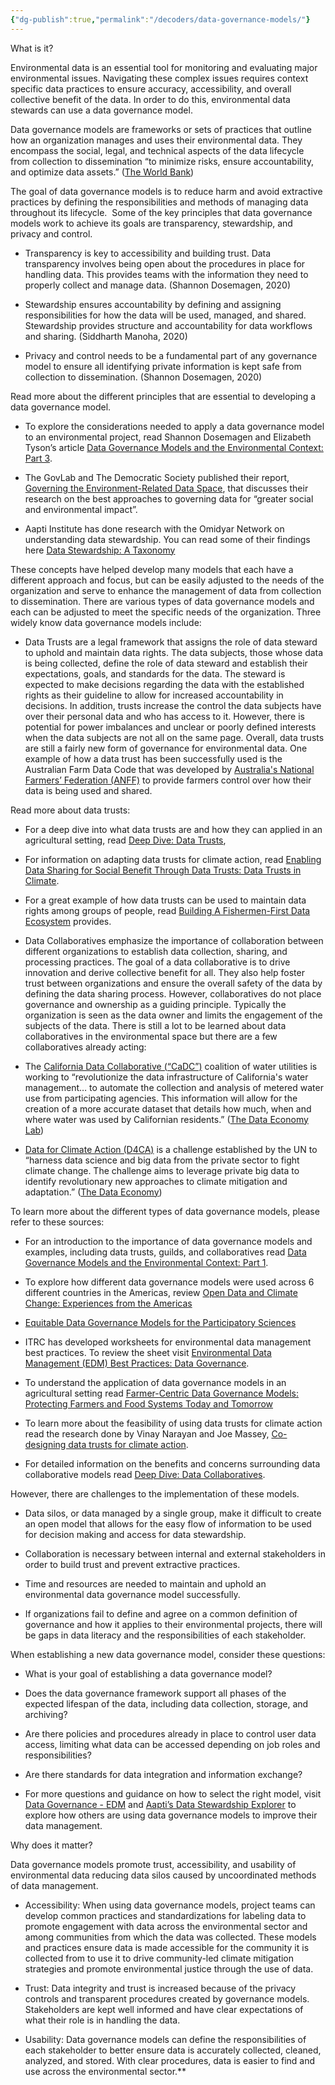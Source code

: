 ```yaml
---
{"dg-publish":true,"permalink":"/decoders/data-governance-models/"}
---
```




What is it?

Environmental data is an essential tool for monitoring and evaluating major environmental issues. Navigating these complex issues requires context specific data practices to ensure accuracy, accessibility, and overall collective benefit of the data. In order to do this, environmental data stewards can use a data governance model. 

  

Data governance models are frameworks or sets of practices that outline how an organization manages and uses their environmental data. They encompass the social, legal, and technical aspects of the data lifecycle from collection to dissemination “to minimize risks, ensure accountability, and optimize data assets.” ([The World Bank](https://digitalregulation.org/navigating-data-governance-a-guiding-tool-for-regulators/#:~:text=Data%20governance%20refers%20to%20the,accountability%2C%20and%20optimize%20data%20assets.))

  

The goal of data governance models is to reduce harm and avoid extractive practices by defining the responsibilities and methods of managing data throughout its lifecycle.  Some of the key principles that data governance models work to achieve its goals are transparency, stewardship, and privacy and control. 

- Transparency is key to accessibility and building trust. Data transparency involves being open about the procedures in place for handling data. This provides teams with the information they need to properly collect and manage data. (Shannon Dosemagen, 2020)
    
- Stewardship ensures accountability by defining and assigning responsibilities for how the data will be used, managed, and shared. Stewardship provides structure and accountability for data workflows and sharing. (Siddharth Manoha, 2020)
    
- Privacy and control needs to be a fundamental part of any governance model to ensure all identifying private information is kept safe from collection to dissemination. (Shannon Dosemagen, 2020)
    

  

Read more about the different principles that are essential to developing a data governance model. 

- To explore the considerations needed to apply a data governance model to an environmental project, read Shannon Dosemagen and Elizabeth Tyson’s article [Data Governance Models and the Environmental Context: Part 3](https://www.openenvironmentaldata.org/research-series/data-governance-models-and-the-environmental-context-part-3).
    
- The GovLab and The Democratic Society published their report, [Governing the Environment-Related Data Space](https://medium.com/data-policy/governing-the-environment-related-data-space-98794ed9accb), that discusses their research on the best approaches to governing data for “greater social and environmental impact”.
    
- Aapti Institute has done research with the Omidyar Network on understanding data stewardship. You can read some of their findings here [Data Stewardship: A Taxonomy](https://thedataeconomylab.com/2020/06/24/data-stewardship-a-taxonomy/) 
    

  

These concepts have helped develop many models that each have a different approach and focus, but can be easily adjusted to the needs of the organization and serve to enhance the management of data from collection to dissemination. There are various types of data governance models and each can be adjusted to meet the specific needs of the organization. Three widely know data governance models include:

- Data Trusts are a legal framework that assigns the role of data steward to uphold and maintain data rights. The data subjects, those whose data is being collected, define the role of data steward and establish their expectations, goals, and standards for the data. The steward is expected to make decisions regarding the data with the established rights as their guideline to allow for increased accountability in decisions. In addition, trusts increase the control the data subjects have over their personal data and who has access to it. However, there is potential for power imbalances and unclear or poorly defined interests when the data subjects are not all on the same page. Overall, data trusts are still a fairly new form of governance for environmental data. One example of how a data trust has been successfully used is the Australian Farm Data Code that was developed by [Australia's National Farmers’ Federation (ANFF)](https://nff.org.au/programs/australian-farm-data-code/) to provide farmers control over how their data is being used and shared. 
    

Read more about data trusts: 

- For a deep dive into what data trusts are and how they can applied in an agricultural setting, read [Deep Dive: Data Trusts](https://developmentgateway.org/wp-content/uploads/2023/02/Deep-Dive-on-Data-Trusts_2023.pdf), 
    
- For information on adapting data trusts for climate action, read [Enabling Data Sharing for Social Benefit Through Data Trusts: Data Trusts in Climate](https://gpai.ai/projects/data-governance/data-trusts-in-climate-interim-report.pdf).
    
- For a great example of how data trusts can be used to maintain data rights among groups of people, read [Building A Fishermen-First Data Ecosystem](https://repository.oceanbestpractices.org/bitstream/handle/11329/1509/2019-Digital-Public-Report-1-Fisherman-First-Data-Ecosystem.pdf?sequence=1&isAllowed=y) provides. 
    

- Data Collaboratives emphasize the importance of collaboration between different organizations to establish data collection, sharing, and processing practices. The goal of a data collaborative is to drive innovation and derive collective benefit for all. They also help foster trust between organizations and ensure the overall safety of the data by defining the data sharing process. However, collaboratives do not place governance and ownership as a guiding principle. Typically the organization is seen as the data owner and limits the engagement of the subjects of the data. There is still a lot to be learned about data collaboratives in the environmental space but there are a few collaboratives already acting:
    

- The [California Data Collaborative (“CaDC”)](https://www.californiadatacollaborative.org/) coalition of water utilities is working to “revolutionize the data infrastructure of California's water management… to automate the collection and analysis of metered water use from participating agencies. This information will allow for the creation of a more accurate dataset that details how much, when and where water was used by Californian residents.” ([The Data Economy Lab](https://thedataeconomylab.com/explorer/california-data-collaborative-cadc-coalition-of-water-utilities/)) 
    
- [Data for Climate Action (D4CA)](http://dataforclimateaction.org/) is a challenge established by the UN to “harness data science and big data from the private sector to fight climate change. The challenge aims to leverage private big data to identify revolutionary new approaches to climate mitigation and adaptation.” ([The Data Economy](https://thedataeconomylab.com/explorer/data-for-climate-action-d4ca/))
    

  

To learn more about the different types of data governance models, please refer to these sources:

- For an introduction to the importance of data governance models and examples, including data trusts, guilds, and collaboratives read [Data Governance Models and the Environmental Context: Part 1](https://www.openenvironmentaldata.org/research-series/data-governance-models-and-the-environmental-context-part-1).
    
- To explore how different data governance models were used across 6 different countries in the Americas, review [Open Data and Climate Change: Experiences from the Americas](https://medium.com/opendatacharter/open-data-and-climate-change-experiences-from-the-americas-7e4187b89f4c)
    
- [Equitable Data Governance Models for the Participatory Sciences](https://onlinelibrary.wiley.com/doi/full/10.1029/2022CSJ000025)
    
- ITRC has developed worksheets for environmental data management best practices. To review the sheet visit [Environmental Data Management (EDM) Best Practices: Data Governance](https://edm-1.itrcweb.org/data-governance/).
    
- To understand the application of data governance models in an agricultural setting read [Farmer-Centric Data Governance Models: Protecting Farmers and Food Systems Today and Tomorrow](https://developmentgateway.org/blog/farmer-centric-data-governance-models-protecting-farmers-and-food-systems-today-and-tomorrow/) 
    
- To learn more about the feasibility of using data trusts for climate action read the research done by Vinay Narayan and Joe Massey, [Co-designing data trusts for climate action](https://datatrusts.uk/blogs/co-designing-data-trusts-for-climate-action).
    
- For detailed information on the benefits and concerns surrounding data collaborative models read [Deep Dive: Data Collaboratives](https://developmentgateway.org/wp-content/uploads/2023/02/Deep-Dive-Data-Collaboratives_2023.pdf).
    

  

However, there are challenges to the implementation of these models. 

- Data silos, or data managed by a single group, make it difficult to create an open model that allows for the easy flow of information to be used for decision making and access for data stewardship. 
    
- Collaboration is necessary between internal and external stakeholders in order to build trust and prevent extractive practices. 
    
- Time and resources are needed to maintain and uphold an environmental data governance model successfully. 
    
- If organizations fail to define and agree on a common definition of governance and how it applies to their environmental projects, there will be gaps in data literacy and the responsibilities of each stakeholder.
    

  

When establishing a new data governance model, consider these questions:

- What is your goal of establishing a data governance model? 
    
- Does the data governance framework support all phases of the expected lifespan of the data, including data collection, storage, and archiving?
    
- Are there policies and procedures already in place to control user data access, limiting what data can be accessed depending on job roles and responsibilities? 
    
- Are there standards for data integration and information exchange?
    

- For more questions and guidance on how to select the right model, visit [Data Governance - EDM](https://edm-1.itrcweb.org/data-governance/) and [Aapti’s Data Stewardship Explorer](https://thedataeconomylab.com/stewardship-explorer/) to explore how others are using data governance models to improve their data management. 
    

  
  

Why does it matter? 

Data governance models promote trust, accessibility, and usability of environmental data reducing data silos caused by uncoordinated methods of data management. 

- Accessibility: When using data governance models, project teams can develop common practices and standardizations for labeling data to promote engagement with data across the environmental sector and among communities from which the data was collected. These models and practices ensure data is made accessible for the community it is collected from to use it to drive community-led climate mitigation strategies and promote environmental justice through the use of data. 
    
- Trust: Data integrity and trust is increased because of the privacy controls and transparent procedures created by governance models. Stakeholders are kept well informed and have clear expectations of what their role is in handling the data.
    
- Usability: Data governance models can define the responsibilities of each stakeholder to better ensure data is accurately collected, cleaned, analyzed, and stored. With clear procedures, data is easier to find and use across the environmental sector.**